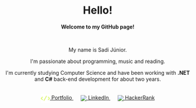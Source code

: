 <h1 align="center">Hello!</h1>

<div align="center">
    <div>
        <p>
            <b>Welcome to my GitHub page!</b>
        </p>
        <br>
        <p>
            My name is Sadi Júnior.
        </p>
        <p>
            I'm passionate about programming, music and reading.
        </p>
        <p>
            I'm currently studying Computer Science and have been working with <b>.NET</b> and <b>C#</b> back-end development for about two years.
        </p>
    </div>
    <br>
    <div style="text-align: center; align-items: center; justify-content: center;">
        <a href="https://sadijunior.com/" target="blank" style="margin-right: 20px">
            <img src="images/personal-webpage-icon.png" width="25" heigth="25" style="vertical-align: middle;">
            Portfolio
        </a>
        <a href="https://www.linkedin.com/in/sadijunior/" target="_blank" style="margin-right: 20px">
            <img src="https://upload.wikimedia.org/wikipedia/commons/thumb/c/ca/LinkedIn_logo_initials.png/640px-LinkedIn_logo_initials.png" width="20" heigth="20" style="vertical-align: middle;">
            LinkedIn
        </a>
        <a href="https://www.hackerrank.com/SadiJunior" target="_blank">
            <img src="https://sr-marketplace-prod.s3.amazonaws.com/wp-content/uploads/2015/08/HackerRank1.png" width="28" heigth="28" style="vertical-align: middle;">
            HackerRank
        </a>
    </div>
</div>
